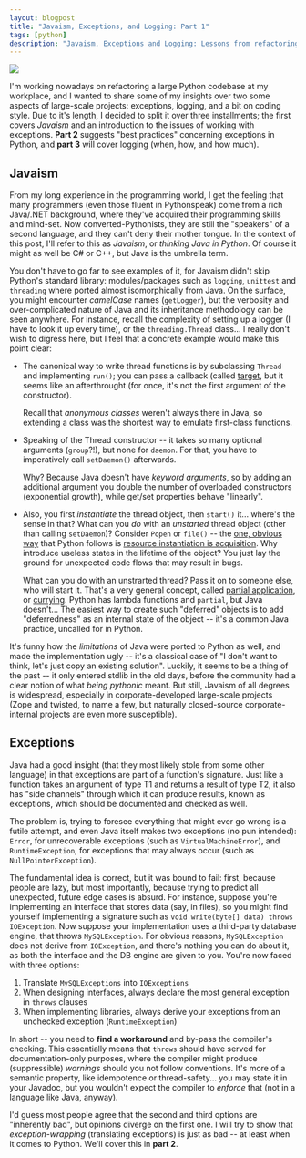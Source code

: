 ```yaml
---
layout: blogpost
title: "Javaism, Exceptions, and Logging: Part 1"
tags: [python]
description: "Javaism, Exceptions and Logging: Lessons from refactoring large codebases. Part 1 of 3"
---
```


<img src="http://tomerfiliba.com/static/res/2012-07-03-no-java.png" class="blog_post_image" />

I'm working nowadays on refactoring a large Python codebase at my workplace, and I wanted to share 
some of my insights over two some aspects of large-scale projects: exceptions, logging, and 
a bit on coding style. Due to it's length, I decided to split it over three installments; the first 
covers *Javaism* and an introduction to the issues of working with exceptions. **Part 2** suggests
"best practices" concerning exceptions in Python, and **part 3** will cover logging (when, how, 
and how much).

## Javaism ##

From my long experience in the programming world, I get the feeling that many programmers
(even those fluent in Pythonspeak) come from a rich Java/.NET background, where they've acquired 
their programming skills and mind-set. Now converted-Pythonists, they are still the "speakers" 
of a second language, and they can't deny their mother tongue. In the context of this post, I'll 
refer to this as *Javaism*, or *thinking Java in Python*. Of course it might as well be C# or C++, 
but Java is the umbrella term.

You don't have to go far to see examples of it, for Javaism didn't skip Python's standard library: 
modules/packages such as ``logging``, ``unittest`` and ``threading`` where ported almost 
isomorphically from Java. On the surface, you might encounter *camelCase* names (``getLogger``), 
but the verbosity and over-complicated nature of Java and its inheritance methodology can be seen 
anywhere. For instance, recall the complexity of setting up a logger (I have to look it up every 
time), or the ``threading.Thread`` class... I really don't wish to digress here, but I feel that a 
concrete example would make this point clear:

* The canonical way to write thread functions is by subclassing ``Thread`` and implementing 
  ``run()``; you can pass a callback (called 
  [target](http://docs.oracle.com/javase/6/docs/api/java/lang/Thread.html#Thread(java.lang.Runnable)),
  but it seems like an afterthrought (for once, it's not the first argument of the constructor).
  
  Recall that *anonymous classes* weren't always there in Java, so extending a class was the 
  shortest way to emulate first-class functions.
  
* Speaking of the Thread constructor -- it takes so many optional arguments (``group``?!),
  but none for ``daemon``. For that, you have to imperatively call ``setDaemon()`` afterwards.
  
  Why? Because Java doesn't have *keyword arguments*, so by adding an additional argument you 
  double the number of overloaded constructors (exponential growth), while get/set properties 
  behave "linearly". 
  
* Also, you first *instantiate* the thread object, then ``start()`` it... where's the sense in that?
  What can you *do* with an *unstarted* thread object (other than calling ``setDaemon``)? 
  Consider ``Popen`` or ``file()`` -- the [one, obvious way](http://www.python.org/dev/peps/pep-0020/)
  that Python follows is [resource instantiation is acquisition](http://en.wikipedia.org/wiki/Resource_Acquisition_Is_Initialization).
  Why introduce useless states in the lifetime of the object? You just lay the ground for 
  unexpected code flows that may result in bugs. 
  
  What can you do with an unstrarted thread? Pass it on to someone else, who will start it. That's
  a very general concept, called [partial application](http://docs.python.org/library/functools.html#functools.partial),
  or [currying](http://en.wikipedia.org/wiki/Currying). Python has lambda functions and ``partial``, 
  but Java doesn't... The easiest way to create such "deferred" objects is to add "deferredness" 
  as an internal state of the object -- it's a common Java practice, uncalled for in Python.

It's funny how the *limitations* of Java were ported to Python as well, and made the implementation
ugly -- it's a classical case of "I don't want to think, let's just copy an existing solution".
Luckily, it seems to be a thing of the past -- it only entered stdlib in the old days, before the 
community had a clear notion of what *being pythonic* meant. But still, Javaism of all degrees is 
widespread, especially in corporate-developed large-scale projects (Zope and twisted, to name a 
few, but naturally closed-source corporate-internal projects are even more susceptible).

## Exceptions ##

Java had a good insight (that they most likely stole from some other language) in that exceptions 
are part of a function's signature. Just like a function takes an argument of type T1 and returns a 
result of type T2, it also has "side channels" through which it can produce results, known
as exceptions, which should be documented and checked as well. 

The problem is, trying to foresee everything that might ever go wrong is a futile attempt, and 
even Java itself makes two exceptions (no pun intended): ``Error``, for unrecoverable exceptions 
(such as ``VirtualMachineError``), and ``RuntimeException``, for exceptions that may always occur 
(such as ``NullPointerException``). 

The fundamental idea is correct, but it was bound to fail: first, because people are lazy,
but most importantly, because trying to predict all unexpected, future edge cases is absurd. 
For instance, suppose you're implementing an interface that stores data (say, in files), so you 
might find yourself implementing a signature such as ``void write(byte[] data) throws IOException``.
Now suppose your implementation uses a third-party database engine, that throws ``MySQLException``.
For obvious reasons, ``MySQLException`` does not derive from ``IOException``, and there's nothing
you can do about it, as both the interface and the DB engine are given to you. You're now faced 
with three options:

1. Translate ``MySQLExceptions`` into ``IOExceptions``
2. When designing interfaces, always declare the most general exception in ``throws`` clauses
3. When implementing libraries, always derive your exceptions from an unchecked exception 
   (``RuntimeException``)

In short -- you need to **find a workaround** and by-pass the compiler's checking. This 
essentially means that ``throws`` should have served for documentation-only purposes, where the 
compiler might produce (suppressible) *warnings* should you not follow conventions. It's more of 
a semantic property, like idempotence or thread-safety... you may state it in your Javadoc, 
but you wouldn't expect the compiler to *enforce* that (not in a language like Java, anyway).

I'd guess most people agree that the second and third options are "inherently bad", but opinions
diverge on the first one. I will try to show that *exception-wrapping* (translating exceptions) 
is just as bad -- at least when it comes to Python. We'll cover this in **part 2**.
